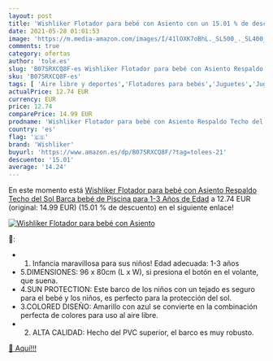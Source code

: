 ```yaml
---
layout: post
title: 'Wishliker Flotador para bebé con Asiento con un 15.01 % de descuento'
date: 2021-05-28 01:01:53
image: 'https://m.media-amazon.com/images/I/41lOXK7oBhL._SL500_._SL400_.jpg'
comments: true
category: ofertas
author: 'tole.es'
slug: 'B07SRXCQ8F-es Wishliker Flotador para bebé con Asiento Respaldo Techo...'
sku: 'B07SRXCQ8F-es'
tags: [ 'Aire libre y deportes','Flotadores para bebés','Juguetes','Juguetes y juegos','Piscinas de jardín y juegos acuáticos','bebé','wishliker', ]
actualPrice: 12.74 EUR
currency: EUR
price: 12.74
comparePrice: 14.99 EUR
prodname: 'Wishliker Flotador para bebé con Asiento Respaldo Techo del Sol Barca bebé de Piscina para 1-3 Años de Edad'
country: 'es'
flag: '🇪🇸'
brand: 'Wishliker'
buyurl: 'https://www.amazon.es/dp/B07SRXCQ8F/?tag=tolees-21'
descuento: '15.01'
average: '14.24'
---
```


En este momento está [Wishliker Flotador para bebé con Asiento Respaldo Techo del Sol Barca bebé de Piscina para 1-3 Años de Edad](https://www.amazon.es/dp/B07SRXCQ8F/?tag=tolees-21) a 12.74 EUR (original: 14.99 EUR) (15.01 %  de descuento) en el siguiente enlace!

[![Wishliker Flotador para bebé con Asiento](https://m.media-amazon.com/images/I/41lOXK7oBhL._SL500_._SL400_.jpg)](https://www.amazon.es/dp/B07SRXCQ8F/?tag=tolees-21)

🔎:

- 1. Infancia maravillosa para sus niños! Edad adecuada: 1-3 años
- 5.DIMENSIONES: 96 x 80cm (L x W), si presiona el botón en el volante, que suena.
- 4.SUN PROTECTION: Este barco de los niños con un tejado es seguro para el bebé y los niños, es perfecto para la protección del sol.
- 3.COLORED DISEÑO: Amarillo con azul se convierte en la combinación perfecta de colores para uso al aire libre.
- 2. ALTA CALIDAD: Hecho del PVC superior, el barco es muy robusto.

[🛒 Aquí!!!](https://www.amazon.es/dp/B07SRXCQ8F/?tag=tolees-21)
